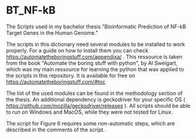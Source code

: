 # BT_NF-kB
The Scripts used in my bachelor thesis "Bioinformatic Prediction of NF-kB Target Genes in the Human Genome."

The scripts in this dictionary need several modules to be installed to work properly. For a guide on how to install them you can check https://automatetheboringstuff.com/appendixa/ . This ressource is taken from the book "Automate the boring stuff with python", by Al Sweigart, which was my main ressource for learning the python that was applied to the scripts in this repository. It is available for free on https://automatetheboringstuff.com/#toc

The list of the used modules can be found in the methodology section of the thesis.
An additional dependency is geckodriver for your specific OS ( https://github.com/mozilla/geckodriver/releases ). All scripts should be able to run on Windows and MacOS, while they were not tested for Linux.

The script for Figure 6 requires some non-automatic steps, which are described in the comments of the script.
